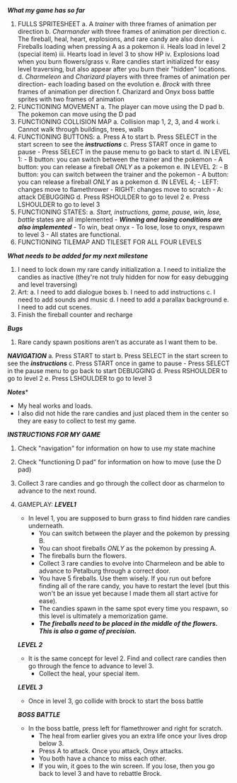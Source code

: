 ***What my game has so far***
1. FULLS SPRITESHEET
    a. A *trainer* with three frames of animation per direction
    b. *Charmander* with three frames of animation per direction
    c. The fireball, heal, heart, explosions, and rare candy are also done
        i. Fireballs loading when pressing A as a pokemon
        ii. Heals load in level 2 (special item)
        iii. Hearts load in level 3 to show HP
        iv. Explosions load when you burn flowers/grass
        v. Rare candies start initialized for easy level traversing, but also appear after you burn their "hidden" locations.
    d. *Charmeleon* and *Charizard* players with three frames of animation per direction- each loading based on the evolution
    e. *Brock* with three frames of animation per direction
    f. Charizard and Onyx boss battle sprites with two frames of animation
2. FUNCTIONING MOVEMENT
    a. The player can move using the D pad
    b. The pokemon can move using the D pad
3. FUNCTIONING COLLISION MAP
    a. Collision map 1, 2, 3, and 4 work
        i. Cannot walk through buildings, trees, walls
4. FUNCTIONING BUTTONS:
    a. Press A to start
    b. Press SELECT in the start screen to see the ***instructions***
    c. Press START once in game to pause
        - Press SELECT in the pause menu to go back to start
    d. IN LEVEL 1: 
        - B button: you can switch between the trainer and the pokemon
        - A button: you can release a fireball *ONLY* as a pokemon
    e. IN LEVEL 2: 
        - B button: you can switch between the trainer and the pokemon
        - A button: you can release a fireball *ONLY* as a pokemon
    d. IN LEVEL 4;
        - LEFT: changes move to flamethrower
        - RIGHT: changes move to scratch
        - A: attack
    DEBUGGING
    d. Press RSHOULDER to go to level 2
    e. Press LSHOULDER to go to level 3
5. FUNCTIONING STATES:
    a. *Start, instructions, game, pause, win, lose, battle* states are all implemented
        - ***Winning and losing conditions are also implemented***
            - To win, beat onyx
            - To lose, lose to onyx, respawn to level 3
        - All states are functional.
6. FUNCTIONING TILEMAP AND TILESET FOR ALL FOUR LEVELS

***What needs to be added for my next milestone***
1. I need to lock down my rare candy initialization
    a. I need to initialize the candies as inactive (they're not truly hidden for now for easy debugging and level traversing)
2. Art:
    a. I need to add dialogue boxes
    b. I need to add instructions
    c. I need to add sounds and music
    d. I need to add a parallax background
    e. I need to add cut scenes.
3. Finish the fireball counter and recharge

***Bugs***
1. Rare candy spawn positions aren't as accurate as I want them to be.

***NAVIGATION***
a. Press START to start
b. Press SELECT in the start screen to see the ***instructions***
c. Press START once in game to pause
    - Press SELECT in the pause menu to go back to start
DEBUGGING
    d. Press RSHOULDER to go to level 2
    e. Press LSHOULDER to go to level 3

***Notes****
- My heal works and loads.
- I also did not hide the rare candies and just placed them in the center so they are easy to collect to test my game.

***INSTRUCTIONS FOR MY GAME***
1. Check "navigation" for information on how to use my state machine
2. Check "functioning D pad" for information on how to move (use the D pad)
3. Collect 3 rare candies and go through the collect door as charmelon to advance to the next round. 
4. GAMEPLAY:
    ***LEVEL1***
    - In level 1, you are supposed to burn grass to find hidden rare candies underneath.
        - You can switch between the player and the pokemon by pressing B.
        - You can shoot fireballs *ONLY* as the pokemon by pressing A.
        - The fireballs burn the flowers.
        - Collect 3 rare candies to evolve into Charmeleon and be able to advance to Petalburg through a correct door.
        - You have 5 fireballs. Use them wisely. If you run out before finding all of the rare candy, you have to restart the level (but this won't be an issue yet because I made them all start active for ease). 
        - The candies spawn in the same spot every time you respawn, so this level is ultimately a memorization game. 
        - ***The fireballs need to be placed in the middle of the flowers. This is also a game of precision.***
    
    ***LEVEL 2***
    - It is the same concept for level 2. Find and collect rare candies then go through the fence to advance to level 3.
      - Collect the heal, your special item.
    
    ***LEVEL 3***
    - Once in level 3, go collide with brock to start the boss battle
    
    ***BOSS BATTLE***
    - In the boss battle, press left for flamethrower and right for scratch.
        - The heal from earlier gives you an extra life once your lives drop below 3. 
        - Press A to attack. Once you attack, Onyx attacks.
        - You both have a chance to miss each other.
        - If you win, it goes to the win screen. If you lose, then you go back to level 3 and have to rebattle Brock.